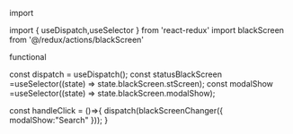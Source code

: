 import

import { useDispatch,useSelector } from 'react-redux'
import blackScreen from '@/redux/actions/blackScreen'

functional

const dispatch = useDispatch();
const statusBlackScreen =useSelector<any>((state) => state.blackScreen.stScreen);
const modalShow =useSelector<any>((state) => state.blackScreen.modalShow);

const handleClick = ()=>{
  dispatch(blackScreenChanger({ modalShow:"Search" }));
}
